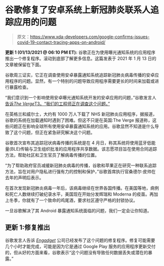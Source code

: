 # 谷歌修复了安卓系统上新冠肺炎联系人追踪应用的问题

> 原文：<https://www.xda-developers.com/google-confirms-issues-covid-19-contact-tracing-apps-on-android/>

**更新 1 (01/13/2021 @ 06:10 PM ET):** 谷歌正在为使用曝光通知系统的应用程序推出一个修复程序。滚动到底部了解更多信息。这篇发表于 2021 年 1 月 13 日的文章被保留在下面。

谷歌周三证实，它正在调查使用安卓暴露通知系统追踪新冠肺炎病毒传播的安卓应用程序的问题。显然，有一个特别的问题导致应用程序需要更长的时间来加载或进行暴露检查。

“我们意识到一个影响使用安卓曝光通知系统开发的安卓应用的问题，”谷歌发言人[告诉*The Verge*T3。“我们的工程师正在调查这个问题。”](https://www.theverge.com/2021/1/13/22228594/google-coronavirus-tracking-app-exposure-notifications-issues-problems)

在英格兰和威尔士，大约有 1000 万人下载了 NHS 新冠肺炎应用程序，据报道，谷歌的系统在加载通知时遇到了困难。但这不只是在英国:The Verge 报道称，这些问题正在影响全球所有使用安卓暴露通知系统的应用。谷歌显然不知道是什么导致了这个问题，但正在紧急研究解决这个问题。

谷歌首次宣布其追踪冠状病毒传播的系统是在 4 月日，称其系统将使用蓝牙低能量(BLE)传输与卫生组织批准的应用程序共享数据。该志愿项目旨在使用合同追踪方法，帮助社区和卫生官员了解病毒传播的位置。

“为了帮助政府官员减缓新冠肺炎病毒的传播，谷歌和苹果正在研究一种联系追踪方法，旨在对用户隐私进行强有力的控制和保护，”谷歌首席执行官桑德尔·皮帅在去年的声明后表示。

在首次发现新冠肺炎病毒一年后，该病毒继续在世界各国传播。在美国等地，病例和死亡人数继续打破纪录水平，美国现在开始分发辉瑞和 Moderna 的疫苗。再加上冬季，你就有了一个致命的鸡尾酒，要求社区遵守严格的封锁协议。

一旦谷歌解决了其 Android 暴露通知系统面临的问题，我们一定会让你知道。

## 更新 1:修复推出

谷歌发言人告诉 [*Engadget*](https://www.engadget.com/android-covid-19-tracking-apps-issues-google-exposure-notification-151816204.html) 公司已经发布了这个问题的修复程序。修复可能需要几个小时才能完成，可能是因为它是通过 Google Play 服务的应用程序更新交付的，但从好的方面来看，谷歌表示“这个问题没有导致任何数据丢失或潜在的暴露。”